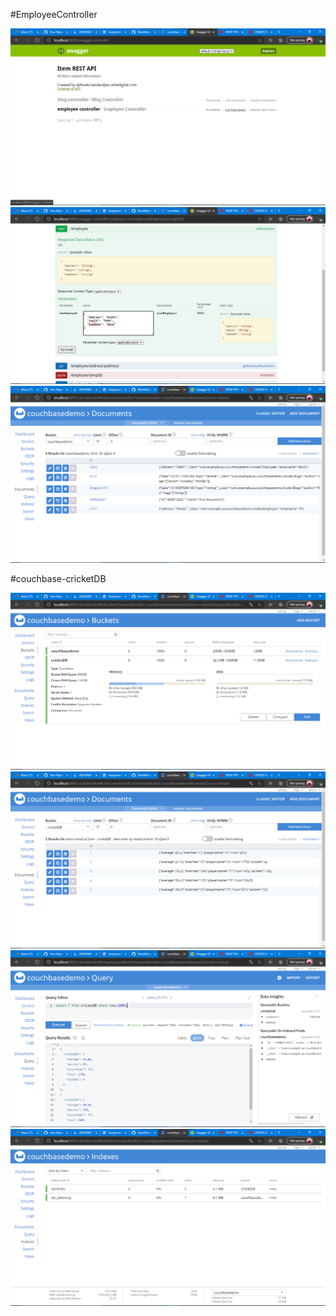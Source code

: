 #EmployeeController

![](images/img1.png)
![](images/img2.png)
![](images/img3.png)

#couchbase-cricketDB

![](images/img4.png)
![](images/img5.png)
![](images/img6.png)
![](images/img7.png)
